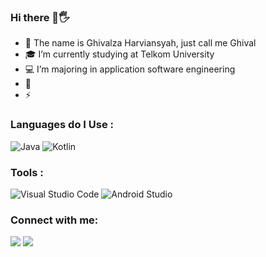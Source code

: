 ### Hi there 👋🖐
  
  
- 👦 The name is Ghivalza Harviansyah, just call me Ghival
- 🎓 I’m currently studying at Telkom University
- 💻 I’m majoring in application software engineering
- 🥅 
- ⚡ 
### Languages do I Use : 
<img src="https://img.icons8.com/color/48/000000/java-coffee-cup-logo--v2.png" title ="Java"/></a>
<img src="https://img.icons8.com/color/48/000000/kotlin.png" title="Kotlin"/></a>


### Tools :
 <img src="https://img.icons8.com/fluency/48/000000/visual-studio-code-2019.png" title = "Visual Studio Code" /></a>
 <img src="https://img.icons8.com/color/48/000000/android-studio--v2.png" title = "Android Studio" /></a>


### Connect with me:
[<img src="https://img.icons8.com/cute-clipart/48/000000/linkedin.png"/>](https://www.linkedin.com/in/ghivalza-harviansyah)
[<img src="https://img.icons8.com/cute-clipart/48/000000/instagram-new.png"/>](https://www.instagram.com/ghivalhrvnsyah/)

